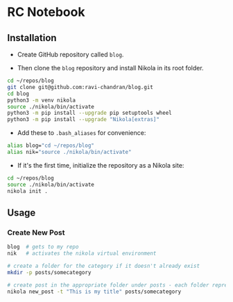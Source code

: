 # RC Notebook

## Installation
- Create GitHub repository called `blog`.

- Then clone the `blog` repository and install Nikola in its root folder.
```bash
cd ~/repos/blog
git clone git@github.com:ravi-chandran/blog.git
cd blog
python3 -m venv nikola
source ./nikola/bin/activate
python3 -m pip install --upgrade pip setuptools wheel
python3 -m pip install --upgrade "Nikola[extras]"
```

- Add these to `.bash_aliases` for convenience: 
```bash
alias blog="cd ~/repos/blog"
alias nik="source ./nikola/bin/activate"
```

- If it's the first time, initialize the repository as a Nikola site:
```bash
cd ~/repos/blog
source ./nikola/bin/activate
nikola init .
```

## Usage

### Create New Post
```bash
blog  # gets to my repo
nik   # activates the nikola virtual environment

# create a folder for the category if it doesn't already exist
mkdir -p posts/somecategory

# create post in the appropriate folder under posts - each folder represents a category
nikola new_post -t "This is my title" posts/somecategory
```
